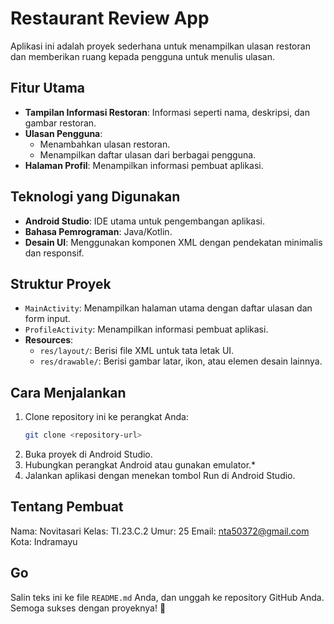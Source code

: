 # Restaurant Review App

Aplikasi ini adalah proyek sederhana untuk menampilkan ulasan restoran dan memberikan ruang kepada pengguna untuk menulis ulasan.

## Fitur Utama
- **Tampilan Informasi Restoran**: Informasi seperti nama, deskripsi, dan gambar restoran.
- **Ulasan Pengguna**:
  - Menambahkan ulasan restoran.
  - Menampilkan daftar ulasan dari berbagai pengguna.
- **Halaman Profil**: Menampilkan informasi pembuat aplikasi.

## Teknologi yang Digunakan
- **Android Studio**: IDE utama untuk pengembangan aplikasi.
- **Bahasa Pemrograman**: Java/Kotlin.
- **Desain UI**: Menggunakan komponen XML dengan pendekatan minimalis dan responsif.

## Struktur Proyek
- `MainActivity`: Menampilkan halaman utama dengan daftar ulasan dan form input.
- `ProfileActivity`: Menampilkan informasi pembuat aplikasi.
- **Resources**:
  - `res/layout/`: Berisi file XML untuk tata letak UI.
  - `res/drawable/`: Berisi gambar latar, ikon, atau elemen desain lainnya.

## Cara Menjalankan
1. Clone repository ini ke perangkat Anda:
   ```bash
   git clone <repository-url>
2. Buka proyek di Android Studio.
3. Hubungkan perangkat Android atau gunakan emulator.*
4. Jalankan aplikasi dengan menekan tombol Run di Android Studio.

## Tentang Pembuat
Nama: Novitasari
Kelas: TI.23.C.2
Umur: 25
Email: nta50372@gmail.com
Kota: Indramayu

## Go
Salin teks ini ke file `README.md` Anda, dan unggah ke repository GitHub Anda. Semoga sukses dengan proyeknya! 🚀
